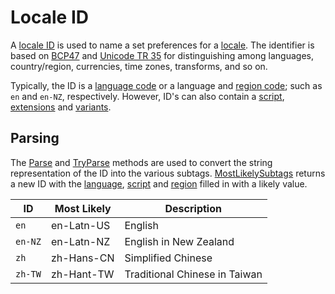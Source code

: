 ﻿# Locale ID

A [locale ID](xref:Sepia.Globalization.LocaleIdentifier) is used to name a set preferences for a
[locale](locale.md).  The identifier is based on 
[BCP47](https://www.rfc-editor.org/rfc/bcp/bcp47.txt) and 
[Unicode TR 35](http://www.unicode.org/reports/tr35/#Unicode_locale_identifier) 
for distinguishing among languages, country/region, currencies, 
time zones, transforms, and so on.

Typically, the ID is a [language code](https://en.wikipedia.org/wiki/ISO_639) or 
a language and [region code](https://en.wikipedia.org/wiki/ISO_3166-1); 
such as `en` and `en-NZ`, respectively. However, ID's can also contain 
a [script](xref:Sepia.Globalization.LocaleIdentifier.Script), 
[extensions](xref:Sepia.Globalization.LocaleIdentifier.Extensions) and
[variants](xref:Sepia.Globalization.LocaleIdentifier.Variants).

## Parsing

The [Parse](xref:Sepia.Globalization.LocaleIdentifier.Parse*) and 
[TryParse](xref:Sepia.Globalization.LocaleIdentifier.TryParse*) methods are used to convert the 
string representation of the ID into the various subtags. 
[MostLikelySubtags](xref:Sepia.Globalization.LocaleIdentifier.MostLikelySubtags*) returns 
a new ID with the [language](xref:Sepia.Globalization.LocaleIdentifier.Language), 
[script](xref:Sepia.Globalization.LocaleIdentifier.Script) and 
[region](xref:Sepia.Globalization.LocaleIdentifier.Region) filled in with a likely value.

| ID      | Most Likely | Description |
| ------- | ----------- | ----------- |
| `en`    | en-Latn-US  | English |
| `en-NZ` | en-Latn-NZ  | English in New Zealand |
| `zh`    | zh-Hans-CN  | Simplified Chinese |
| `zh-TW` | zh-Hant-TW  | Traditional Chinese in Taiwan |


